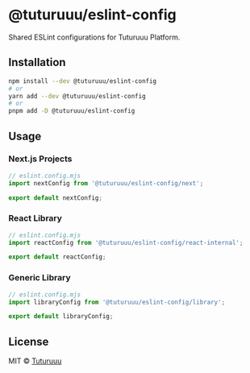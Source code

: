 # @tuturuuu/eslint-config

Shared ESLint configurations for Tuturuuu Platform.

## Installation

```bash
npm install --dev @tuturuuu/eslint-config
# or
yarn add --dev @tuturuuu/eslint-config
# or
pnpm add -D @tuturuuu/eslint-config
```

## Usage

### Next.js Projects

```js
// eslint.config.mjs
import nextConfig from '@tuturuuu/eslint-config/next';

export default nextConfig;
```

### React Library

```js
// eslint.config.mjs
import reactConfig from '@tuturuuu/eslint-config/react-internal';

export default reactConfig;
```

### Generic Library

```js
// eslint.config.mjs
import libraryConfig from '@tuturuuu/eslint-config/library';

export default libraryConfig;
```

## License

MIT © [Tuturuuu](https://github.com/tutur3u)
